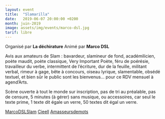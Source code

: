 ```yaml
---
layout: event
title:  "Slamarilla"
date:   2019-06-07 20:00:00 +0200
month: juin-2019
image: assets/img/events/marco-dsl.jpg
tarif: libre
---
```


Organisé par **La déchirature**
Animé par **Marco DSL**

Avis aux amateurs de Slam : bavardeur, slamineur de fond, académilicien, poète maudit, poète classique, Very Important Poète, féru de poérésie, travailleur du verbe, intermittent de l’écriture, dur de la feuille, militant verbal, rimeur à gage, bête à concours, oiseau lyrique, slamentable, obsédé textuel, et bien sûr le public sont les bienvenus… pour ce RDV mensuel à agend’Arts.  

Scène ouverte à tout le monde sur inscription, pas de tri au préalable, pas de censure, 5 minutes (à gérer) sans musique, ou accessoires, car seul le texte prime, 1 texte dit égale un verre, 50 textes dit égal un verre.

[MarcoDSLSlam](http://www.myspace.com/marcodslslam)
[Cieell](http://www.myspace.com/cieell)
[Amasseursdemots](http://www.myspace.com/amasseursdemots)
